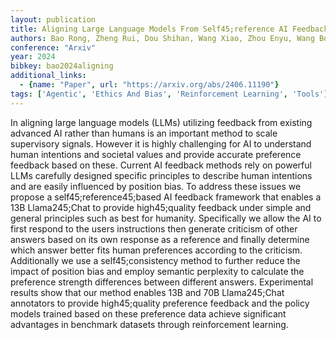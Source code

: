 ```yaml
---
layout: publication
title: Aligning Large Language Models From Self45;reference AI Feedback With One General Principle
authors: Bao Rong, Zheng Rui, Dou Shihan, Wang Xiao, Zhou Enyu, Wang Bo, Zhang Qi, Ding Liang, Tao Dacheng
conference: "Arxiv"
year: 2024
bibkey: bao2024aligning
additional_links:
  - {name: "Paper", url: "https://arxiv.org/abs/2406.11190"}
tags: ['Agentic', 'Ethics And Bias', 'Reinforcement Learning', 'Tools']
---
```

In aligning large language models (LLMs) utilizing feedback from existing advanced AI rather than humans is an important method to scale supervisory signals. However it is highly challenging for AI to understand human intentions and societal values and provide accurate preference feedback based on these. Current AI feedback methods rely on powerful LLMs carefully designed specific principles to describe human intentions and are easily influenced by position bias. To address these issues we propose a self45;reference45;based AI feedback framework that enables a 13B Llama245;Chat to provide high45;quality feedback under simple and general principles such as best for humanity. Specifically we allow the AI to first respond to the users instructions then generate criticism of other answers based on its own response as a reference and finally determine which answer better fits human preferences according to the criticism. Additionally we use a self45;consistency method to further reduce the impact of position bias and employ semantic perplexity to calculate the preference strength differences between different answers. Experimental results show that our method enables 13B and 70B Llama245;Chat annotators to provide high45;quality preference feedback and the policy models trained based on these preference data achieve significant advantages in benchmark datasets through reinforcement learning.
